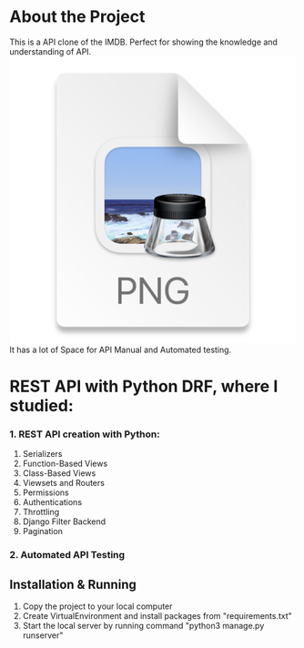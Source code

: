 # About the Project
This is a API clone of the IMDB. Perfect for showing the knowledge and understanding of API.
![img.png](img.png)
It has a lot of Space for API Manual and Automated testing.
# REST API with Python DRF, where I studied:
<h3>1. REST API creation with Python:</h3>
<ol>
   <li>Serializers</li> 
    <li>Function-Based Views</li> 
    <li>Class-Based Views</li> 
    <li>Viewsets and Routers</li> 
    <li>Permissions</li> 
    <li>Authentications</li> 
    <li>Throttling</li> 
    <li>Django Filter Backend</li> 
    <li>Pagination</li> 
</ol>
<h3>2. Automated API Testing</h3>

<h2>Installation & Running</h2>
<ol>
<li>Copy the project to your local computer</li>
<li>Create VirtualEnvironment and install packages from "requirements.txt"</li>
<li>Start the local server by running command "python3 manage.py runserver"</li>
</ol>

